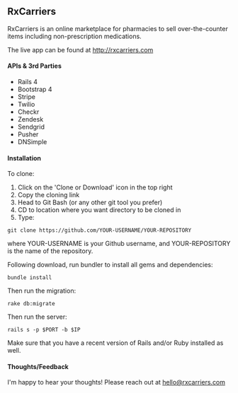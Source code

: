 ## RxCarriers

 RxCarriers is an online marketplace for pharmacies to sell over-the-counter items including non-prescription medications.
 
 The live app can be found at http://rxcarriers.com
 
#### APIs & 3rd Parties

 - Rails 4
 - Bootstrap 4
 - Stripe
 - Twilio
 - Checkr
 - Zendesk
 - Sendgrid
 - Pusher
 - DNSimple

#### Installation

 To clone:
 
 1. Click on the 'Clone or Download' icon in the top right
 2. Copy the cloning link
 3. Head to Git Bash (or any other git tool you prefer)
 4. CD to location where you want directory to be cloned in
 5. Type:
 
 ```
 git clone https://github.com/YOUR-USERNAME/YOUR-REPOSITORY
 ```
 
 where YOUR-USERNAME is your Github username, and YOUR-REPOSITORY is the name of
 the repository.
 
 Following download, run bundler to install all gems and dependencies:
 
 ```
 bundle install
 ```
 Then run the migration:
 
 ```
 rake db:migrate
 ```
 Then run the server:
 
 ```
 rails s -p $PORT -b $IP
 ```
 
 Make sure that you have a recent version of Rails and/or Ruby installed as well.

#### Thoughts/Feedback

 I'm happy to hear your thoughts! Please reach out at hello@rxcarriers.com
